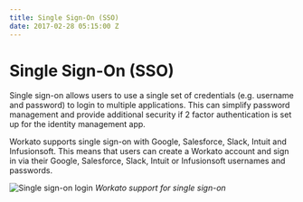 ```yaml
---
title: Single Sign-On (SSO)
date: 2017-02-28 05:15:00 Z
---
```


# Single Sign-On (SSO)
Single sign-on allows users to use a single set of credentials (e.g. username and password) to login to multiple applications. This can simplify password management and provide additional security if 2 factor authentication is set up for the identity management app.

Workato supports single sign-on with Google, Salesforce, Slack, Intuit and Infusionsoft. This means that users can create a Workato account and sign in via their Google, Salesforce, Slack, Intuit or Infusionsoft usernames and passwords.

![Single sign-on login](/assets/images/user-accounts-and-teams/sso-login.png)
*Workato support for single sign-on*
